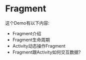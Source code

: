 # Fragment
这个Demo有以下内容:

- Fragment介绍
- Fragment生命周期
- Activity动态操作Fragment
- Fragment跟Activity如何交互数据?
